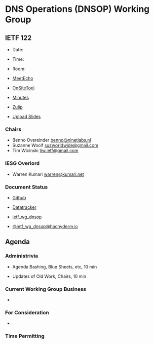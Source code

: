 
# DNS Operations (DNSOP) Working Group

## IETF 122

* Date:
* Time:
* Room:

* [MeetEcho](https://meetings.conf.meetecho.com/ietf122/?session=)
* [OnSiteTool](https://meetings.conf.meetecho.com/onsite122/?session=)

* [Minutes](https://codimd.ietf.org/notes-ietf-122-dnsop)
* [Zulip](https://zulip.ietf.org/#narrow/stream/dnsop)
* [Upload Slides](https://datatracker.ietf.org/meeting/122/session/dnsop)

### Chairs

* Benno Overeinder [benno@nlnetlabs.nl](benno@nlnetlabs.nl)
* Suzanne Woolf [suzworldwide@gmail.com](suzworldwide@gmail.com)
* Tim Wicinski [tjw.ietf@gmail.com](tjw.ietf@gmail.com)

### IESG Overlord

* Warren Kumari [warren@kumari.net](warren@kumari.net)

### Document Status

* [Github](https://github.com/ietf-wg-dnsop/wg-materials/blob/main/dnsop-document-status.md)
* [Datatracker](https://datatracker.ietf.org/wg/dnsop/documents/)

* [ietf_wg_dnsop](https://twitter.com/ietf_wg_dnsop)
* [@ietf_wg_dnsop@hachyderm.io](https://hachyderm.io/@ietf_wg_dnsop)

## Agenda

### Administrivia

* Agenda Bashing, Blue Sheets, etc,  10 min

* Updates of Old Work, Chairs, 10 min

### Current Working Group Business

*


### For Consideration

*


### Time Permitting

